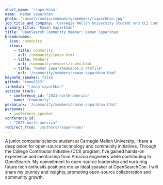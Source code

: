 ```yaml
---
short_name: 'rsaparkhan'
name: 'Raman Saparkhan'
photo: '/assets/media/community/members/rsaparkhan.jpg'
job_title_and_company: 'Carnegie Mellon University Student and CCI Contributor'
primary_title: 'Raman Saparkhan'
title: 'OpenSearch Community Member: Raman Saparkhan'
breadcrumbs:
  icon: community
  items:
    - title: Community
      url: /community/index.html
    - title: Members
      url: /community/members/index.html
    - title: "Raman Saparkhan&apos;s Profile"
      url: '/community/members/raman-saparkhan.html'
keynote_speaker: false
github: "roma2023"
linkedin: "raman-saparkhan"
session_track: 
  - conference_id: "2023-north-america"
    name: "Community"
permalink: '/community/members/raman-saparkhan.html'
personas:
  - conference_speaker
conference_id:
  - "2023-north-america"
redirect_from: '/authors/rsaparkhan/'
---
```


A junior computer science student at Carnegie Mellon University, I have a deep psion for open-source technology and community initiatives. Through the College Contributor Initiative (CCI) program, I've gained hands-on experience and mentorship from Amazon engineers while contributing to OpenSearch. My commitment to open-source leadership and nurturing future tech enthusits positions me an ideal speaker at OpenSearchCon. I will share my journey and insights, promoting open-source collaboration and community growth.

